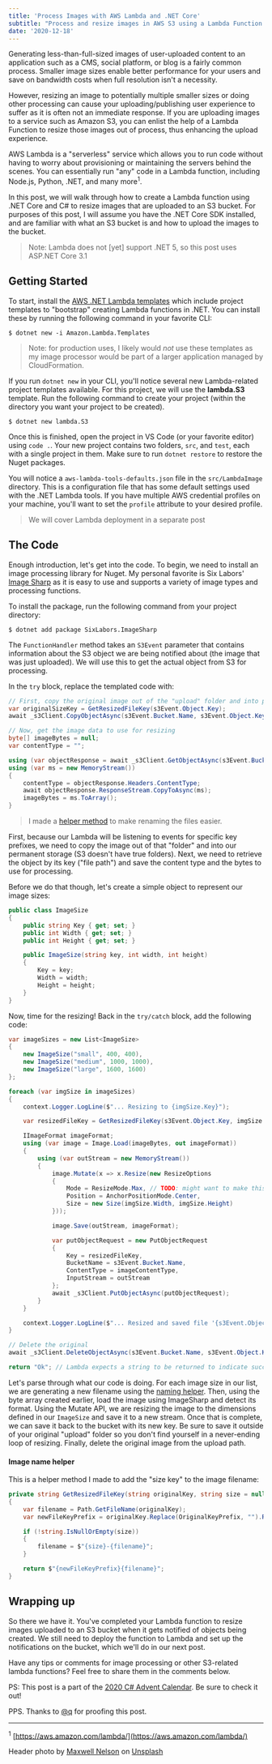 ```yaml
---
title: 'Process Images with AWS Lambda and .NET Core'
subtitle: "Process and resize images in AWS S3 using a Lambda Function and ASP.NET Core"
date: '2020-12-18'
---
```


Generating less-than-full-sized images of user-uploaded content to an
application such as a CMS, social platform, or blog is a fairly common process.
Smaller image sizes enable better performance for your users and save on
bandwidth costs when full resolution isn't a necessity.

However, resizing an image to potentially multiple smaller sizes or doing other
processing can cause your uploading/publishing user experience to suffer
as it is often not an immediate response. If you are uploading images to a
service such as Amazon S3, you can enlist the help of a Lambda Function to
resize those images out of process, thus enhancing the upload experience.

AWS Lambda is a "serverless" service which allows you to run code without having
to worry about provisioning or maintaining the servers behind the scenes. You can
essentially run "any" code in a Lambda function, including Node.js, Python, .NET,
and many more<sup>1</sup>.

In this post, we will walk through how to create a Lambda function using
.NET Core and C# to resize images that are uploaded to an S3 bucket.
For purposes of this post, I will assume you have the .NET Core SDK installed, and
are familiar with what an S3 bucket is and how to upload the images to the bucket.

> Note: Lambda does not [yet] support .NET 5, so this post uses ASP.NET Core 3.1

## Getting Started

To start, install the
[AWS .NET Lambda templates](https://www.nuget.org/packages/Amazon.Lambda.Templates)
which include project templates to "bootstrap" creating Lambda functions in .NET.
You can install these by running the following command in your favorite CLI:

```
$ dotnet new -i Amazon.Lambda.Templates
```

> Note: for production uses, I likely would _not_ use these templates as my
> image processor would be part of a larger application managed by CloudFormation.

If you run `dotnet new` in your CLI, you'll notice several new Lambda-related
project templates available. For this project, we will use the **lambda.S3** template.
Run the following command to create your project (within the directory you want your
project to be created).

```
$ dotnet new lambda.S3
```

Once this is finished, open the project in VS Code (or your favorite editor) using
`code .`. Your new project contains two folders, `src`, and `test`, each with a
single project in them. Make sure to run `dotnet restore` to restore the Nuget packages.

You will notice a `aws-lambda-tools-defaults.json` file in the `src/LambdaImage`
directory. This is a configuration file that has some default settings used with
the .NET Lambda tools. If you have multiple AWS credential profiles on your
machine, you'll want to set the `profile` attribute to your desired profile.

> We will cover Lambda deployment in a separate post

## The Code

Enough introduction, let's get into the code. To begin, we need to install
an image processing library for Nuget. My personal favorite is Six Labors'
[Image Sharp](https://www.nuget.org/packages/SixLabors.ImageSharp/) as it is easy
to use and supports a variety of image types and processing functions.

To install the package, run the following command from your project directory:

```
$ dotnet add package SixLabors.ImageSharp
```

The `FunctionHandler` method takes an `S3Event` parameter that contains
information about the S3 object we are being notified about (the image that was just
uploaded). We will use this to get the actual object from S3 for processing.

In the `try` block, replace the templated code with:

```c#
// First, copy the original image out of the "upload" folder and into permanent storage
var originalSizeKey = GetResizedFileKey(s3Event.Object.Key);
await _s3Client.CopyObjectAsync(s3Event.Bucket.Name, s3Event.Object.Key, s3Event.Bucket.Name, originalSizeKey);

// Now, get the image data to use for resizing
byte[] imageBytes = null;
var contentType = "";

using (var objectResponse = await _s3Client.GetObjectAsync(s3Event.Bucket.Name, s3Event.Object.Key))
using (var ms = new MemoryStream())
{
    contentType = objectResponse.Headers.ContentType;
    await objectResponse.ResponseStream.CopyToAsync(ms);
    imageBytes = ms.ToArray();
}
```

> I made a [helper method](#image-name-helper) to make renaming the files easier.

First, because our Lambda will be listening to events for specific key prefixes, we
need to copy the image out of that "folder" and into our permanent storage
(S3 doesn't have true folders). Next, we need to retrieve the object by its key
("file path") and save the content type and the bytes to use for processing.

Before we do that though, let's create a simple object to represent our image sizes:

```c#
public class ImageSize
{
    public string Key { get; set; }
    public int Width { get; set; }
    public int Height { get; set; }

    public ImageSize(string key, int width, int height)
    {
        Key = key;
        Width = width;
        Height = height;
    }
}
```

Now, time for the resizing! Back in the `try/catch` block, add the following code:

```c#
var imageSizes = new List<ImageSize>
{
    new ImageSize("small", 400, 400),
    new ImageSize("medium", 1000, 1000),
    new ImageSize("large", 1600, 1600)
};

foreach (var imgSize in imageSizes)
{
    context.Logger.LogLine($"... Resizing to {imgSize.Key}");

    var resizedFileKey = GetResizedFileKey(s3Event.Object.Key, imgSize.Key);

    IImageFormat imageFormat;
    using (var image = Image.Load(imageBytes, out imageFormat))
    {
        using (var outStream = new MemoryStream())
        {
            image.Mutate(x => x.Resize(new ResizeOptions
            {
                Mode = ResizeMode.Max, // TODO: might want to make this a property on each image size
                Position = AnchorPositionMode.Center,
                Size = new Size(imgSize.Width, imgSize.Height)
            }));

            image.Save(outStream, imageFormat);

            var putObjectRequest = new PutObjectRequest
            {
                Key = resizedFileKey,
                BucketName = s3Event.Bucket.Name,
                ContentType = imageContentType,
                InputStream = outStream
            };
            await _s3Client.PutObjectAsync(putObjectRequest);
        }
    }

    context.Logger.LogLine($"... Resized and saved file '{s3Event.Object.Key}' to '{imgSize.Key}'");
}

// Delete the original
await _s3Client.DeleteObjectAsync(s3Event.Bucket.Name, s3Event.Object.Key);

return "Ok"; // Lambda expects a string to be returned to indicate success
```

Let's parse through what our code is doing. For each image size in our list, we
are generating a new filename using the [naming helper](#image-name-helper).
Then, using the byte array created earlier, load the image using ImageSharp and
detect its format. Using the Mutate API, we are resizing the image to the dimensions
defined in our `ImageSize` and save it to a new stream. Once that is complete,
we can save it back to the bucket with its new key. Be sure to save it outside of
your original "upload" folder so you don't find yourself in a never-ending loop of
resizing. Finally, delete the original image from the upload path.

#### Image name helper

This is a helper method I made to add the "size key" to the image filename:

```c#
private string GetResizedFileKey(string originalKey, string size = null)
{
    var filename = Path.GetFileName(originalKey);
    var newFileKeyPrefix = originalKey.Replace(OriginalKeyPrefix, "").Replace(filename, "");

    if (!string.IsNullOrEmpty(size))
    {
        filename = $"{size}-{filename}";
    }

    return $"{newFileKeyPrefix}{filename}";
}
```

## Wrapping up

So there we have it. You've completed your Lambda function to resize images
uploaded to an S3 bucket when it gets notified of objects being created. We still
need to deploy the function to Lambda and set up the notifications on the bucket,
which we'll do in our next post.

Have any tips or comments for image processing or other S3-related lambda functions?
Feel free to share them in the comments below.

PS: This post is a part of the [2020 C# Advent Calendar](https://www.csadvent.christmas). Be sure to check it out!

PPS. Thanks to [@q](https://twitter.com/quangdaon) for proofing this post.

<hr />

<sup>1</sup> [https://aws.amazon.com/lambda/](https://aws.amazon.com/lambda/)

<span>Header photo by <a href="https://unsplash.com/@maxcodes?utm_source=unsplash&amp;utm_medium=referral&amp;utm_content=creditCopyText">Maxwell Nelson</a> on <a href="https://unsplash.com/photos/taiuG8CPKAQ?utm_source=unsplash&amp;utm_medium=referral&amp;utm_content=creditCopyText">Unsplash</a></span>

